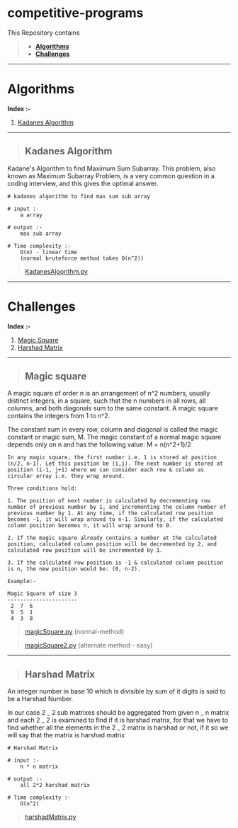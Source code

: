 # **competitive-programs**

This Repository contains

> - [**Algorithms**](https://github.com/ThayalanGR/competitive-programs#algorithms)
> - [**Challenges**](https://github.com/ThayalanGR/competitive-programs#challenges)

---

# Algorithms

**Index :-**

1. [Kadanes Algorithm](https://github.com/ThayalanGR/competitive-programs#kadanes-algorithm)

---

> ## Kadanes Algorithm

Kadane's Algorithm to find Maximum Sum Subarray.
This problem, also known as Maximum Subarray Problem, is a very common question in a coding interview, and this gives the optimal answer.

```language
# kadanes algorithm to find max sum sub array

# input :-
    a array

# output :-
    max sub array

# Time complexity :-
    O(n) - linear time
    (normal bruteforce method takes O(n^2))

```

> [KadanesAlgorithm.py](https://github.com/ThayalanGR/competitive-programs/blob/master/algorithms/kadanesAlgorithm.py)

---

# Challenges

**Index :-**

1. [Magic Square](https://github.com/ThayalanGR/competitive-programs#magic-square)
2. [Harshad Matrix](https://github.com/ThayalanGR/competitive-programs#harshad-matrix)

---

> ## Magic square

A magic square of order n is an arrangement of n^2 numbers, usually distinct integers, in a square, such that the n numbers in all rows, all columns, and both diagonals sum to the same constant. A magic square contains the integers from 1 to n^2.

The constant sum in every row, column and diagonal is called the magic constant or magic sum, M. The magic constant of a normal magic square depends only on n and has the following value:
M = n(n^2+1)/2

```language
In any magic square, the first number i.e. 1 is stored at position (n/2, n-1). Let this position be (i,j). The next number is stored at position (i-1, j+1) where we can consider each row & column as circular array i.e. they wrap around.

Three conditions hold:

1. The position of next number is calculated by decrementing row number of previous number by 1, and incrementing the column number of previous number by 1. At any time, if the calculated row position becomes -1, it will wrap around to n-1. Similarly, if the calculated column position becomes n, it will wrap around to 0.

2. If the magic square already contains a number at the calculated position, calculated column position will be decremented by 2, and calculated row position will be incremented by 1.

3. If the calculated row position is -1 & calculated column position is n, the new position would be: (0, n-2).

Example:-

Magic Square of size 3
----------------------
 2  7  6
 9  5  1
 4  3  8

```

> [magicSquare.py](https://github.com/ThayalanGR/competitive-programs/blob/master/challenges/magicSquare.py) (normal-method)

> [magicSquare2.py](https://github.com/ThayalanGR/competitive-programs/blob/master/challenges/magicSquare2.py) (alternate method - easy)

---

> ## Harshad Matrix

An integer number in base 10 which is divisible by sum of it digits is said to be a Harshad Number.

In our case 2 _ 2 sub matrixes should be aggregated from given n _ n matrix and each 2 _ 2 is examined to find if it is harshad matrix, for that we have to find whether all the elements in the 2 _ 2 matrix is harshad or not, if it so we will say that the matrix is harshad matrix

```language
# Harshad Matrix

# input :-
    n * n matrix

# output :-
    all 2*2 harshad matrix

# Time complexity :-
    O(n^2)
```

> [harshadMatrix.py](https://github.com/ThayalanGR/competitive-programs/blob/master/challenges/harshadMatrix.py)
